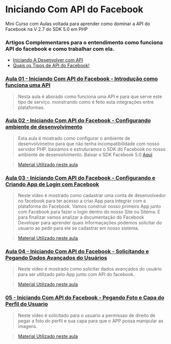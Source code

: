 # Iniciando Com API do Facebook
Mini Curso com Aulas voltada para aprender como dominar a API do Facebook na V 2.7 do SDK 5.0 em PHP

### Artigos Complementares para o entendimento como funciona API do facebook e como trabalhar com ela.

- [Iniciando A Desenvolver com API](http://alexnascimento.com.br/iniciando-desenvolver-com-api/)
- [Quais os Tipos de API do Facebook!](http://alexnascimento.com.br/quais-os-tipos-de-api-do-facebook/)

### [Aula 01 - Iniciando Com API do Facebook - Introdução como funciona uma API](https://www.youtube.com/watch?v=XVMvAdxFvPI&list=PLjnUBzvAbOCJWseWxMX_WbvDpqYIdv9qE)
> Nesta aula é aborado como funciona uma API e para que serve este tipo de serviço. 
>monstrando como é feito esta integrações entre plataformas.


### [Aula 02 - Iniciando Com API do Facebook - Configurando ambiente de desenvolvimento](https://www.youtube.com/watch?v=TY5sT_6Mw6g&list=PLjnUBzvAbOCJWseWxMX_WbvDpqYIdv9qE)
 > Esta aula é mostrado como configurar o ambiente de desenvolvimetno para que não tenha incompatibilidade com nosso servidor PHP. 
 > baixamos e estruturamos o SDK do Facebook no nosso ambiente de desenvolvimento.
 > Baixar o SDK Facebook 5.0 [Aqui](https://github.com/facebook/php-graph-sdk/archive/master.zip)
 
 >[Material Utilizado neste aula](https://github.com/ASNascimento/Iniciando-Com-API-do-Facebook/tree/master/aula02)


### [Aula 03 - Iniciando Com API do Facebook - Configurando e Criando App de Login com Facebook](https://www.youtube.com/watch?v=Qkm54iIrjMA&index=3&list=PLjnUBzvAbOCJWseWxMX_WbvDpqYIdv9qE)
 > Neste video é mostrado como cadastrar uma conta de desenvolvedor no facebook para ter acesso a criar App para integrar com a plataforma do Facebook.
 > Vamos construir nosso primeiro App junto com Facebook para fazer o login dentro do nosso Site ou Sitema.
 > E para finalizar vamos analizar a documentação do Facebook Developer para aprender quais informaçações podemos solicitar do usuario ao pedir para ele se cadastrar em nosso sistema.
 
 >[Material Utilizado neste aula](https://github.com/ASNascimento/Iniciando-Com-API-do-Facebook/tree/master/aula03)


### [Aula 04 - Iniciando Com API do Facebook - Solicitando e Pegando Dados Avançados do Usuários](https://www.youtube.com/watch?v=8HpTCrOjU9A&list=PLjnUBzvAbOCJWseWxMX_WbvDpqYIdv9qE&index=4)
 >Neste vídeo é mostrado como solicitar dados avançados do usuário para ser utilizado pelo App junto com API do facebook.
 
 >[Material Utilizado neste aula](https://github.com/ASNascimento/Iniciando-Com-API-do-Facebook/tree/master/aula04)
 
 ### [05 - Iniciando Com API do Facebook - Pegando Foto e Capa do Perfil do Usuario](https://www.youtube.com/watch?v=UstZcxR2KKs&index=5&list=PLjnUBzvAbOCJWseWxMX_WbvDpqYIdv9qE)
 >Neste vídeo é solicitado para o usuario a permissao de direito de pegar a foto do perfil e sua capa para que o APP possa manipular as imagens.
 
 >[Material Utilizado neste aula](https://github.com/ASNascimento/Iniciando-Com-API-do-Facebook/tree/master/aula05)
